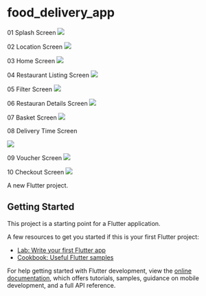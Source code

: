 # food_delivery_app

01 Splash Screen
![](01_Splash_Screen.png)

02 Location Screen
![](02_Location_Screen.png)

03 Home Screen
![](03_Home_Screen.png)

04 Restaurant Listing Screen
![](04_Restauran_Listing_Screen.png)


05 Filter Screen
![](05_Filter_Screen.png)

06 Restauran Details  Screen
![](06_Restaurant_Details_Screen.png)


07 Basket Screen
![](07_Basket_Screen.png)

08 Delivery Time Screen

![](Docs/Images/08_Delivery_Time_Screen.png)


09 Voucher Screen
![](09_Voucher_Screen.png)

10 Checkout Screen
![](10_Checkout_Screen.png)  

A new Flutter project.

## Getting Started

This project is a starting point for a Flutter application.

A few resources to get you started if this is your first Flutter project:

- [Lab: Write your first Flutter app](https://docs.flutter.dev/get-started/codelab)
- [Cookbook: Useful Flutter samples](https://docs.flutter.dev/cookbook)

For help getting started with Flutter development, view the
[online documentation](https://docs.flutter.dev/), which offers tutorials,
samples, guidance on mobile development, and a full API reference.
